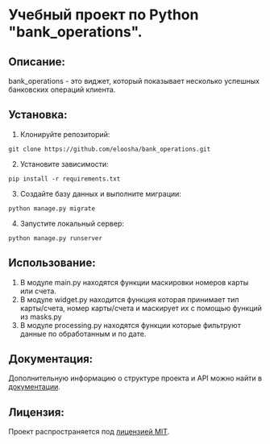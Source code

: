 # Учебный проект по Python "bank_operations".

## Описание:

bank_operations - это виджет, который показывает несколько успешных банковских операций клиента.

## Установка:

1. Клонируйте репозиторий:
```
git clone https://github.com/eloosha/bank_operations.git
```

2. Установите зависимости:
```
pip install -r requirements.txt
```

3. Создайте базу данных и выполните миграции:
```
python manage.py migrate
```

4. Запустите локальный сервер:
```
python manage.py runserver
```
## Использование:

1. В модуле main.py находятся функции маскировки номеров карты или счета.
2. В модуле widget.py находится функция которая принимает тип карты/счета, номер карты/счета и маскирует их с помощью функций из masks.py
3. В модуле processing.py находятся функции которые фильтруют данные по обработанным и по дате.

## Документация:

Дополнительную информацию о структуре проекта и API можно найти в [документации](docs/README.md).

## Лицензия:

Проект распространяется под [лицензией MIT](LICENSE).
